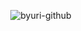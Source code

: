 <div align="center">

![byuri-github](https://github.com/user-attachments/assets/116d754b-c935-4ec5-a6df-35ecb0a71bc5)




<!--
**5byuri/5byuri** is a ✨ _special_ ✨ repository because its `README.md` (this file) appears on your GitHub profile.

Here are some ideas to get you started:

- 🔭 I’m currently working on ...
- 🌱 I’m currently learning ...
- 👯 I’m looking to collaborate on ...
- 🤔 I’m looking for help with ...
- 💬 Ask me about ...
- 📫 How to reach me: ...
- 😄 Pronouns: ...
- ⚡ Fun fact: ...
-->
